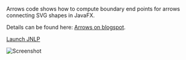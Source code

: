 Arrows code shows how to compute boundary end points for arrows connecting SVG shapes in JavaFX.

Details can be found here: [Arrows on blogspot](http://rrusin.blogspot.com/2011/03/drawing-arrows-in-javafx.html "Arrows on blogspot").

[Launch JNLP](http://sites.google.com/site/rrusin999/syntax/arrows.jnlp "Launch Arrows")

![Screenshot](https://github.com/downloads/rafalrusin/javafx/arrows.png "Screenshot")
